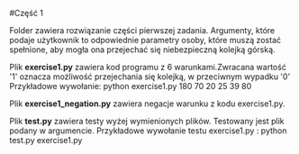 #Część 1

Folder zawiera rozwiązanie części pierwszej zadania. 
Argumenty, które podaje użytkownik to odpowiednie parametry osoby, które muszą zostać spełnione, aby mogła ona przejechać się niebezpieczną kolejką górską.

Plik __exercise1.py__ zawiera kod programu z 6 warunkami.Zwracana wartość '1' oznacza możliwość przejechania się kolejką, w przeciwnym wypadku '0'
Przykładowe wywołanie: python exercise1.py 180 70 20 25 39 80

Plik __exercise1\_negation.py__ zawiera negacje warunku z kodu exercise1.py.

Plik __test.py__ zawiera testy wyżej wymienionych plików. Testowany jest plik podany w argumencie.
Przykładowe wywołanie testu exercise1.py : python test.py exercise1.py
